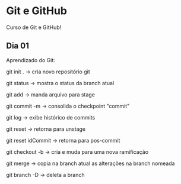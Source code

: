 # Git e GitHub

Curso de Git e GitHub!

## Dia 01

Aprendizado do Git:


git init .			-> cria novo repositório git

git status			-> mostra o status da branch atual

git add <arquivo>		-> manda arquivo para stage

git commit -m <msg>		-> consolida o checkpoint "commit"

git log				-> exibe histórico de commits

git reset			-> retorna para unstage

git reset idCommit		-> retorna para pos-commit

git checkout -b <nome>		-> cria e muda para uma nova ramificação

git merge <nome da branch>	-> copia na branch atual as alterações na branch nomeada

git branch -D <nome da branch>	-> deleta a branch